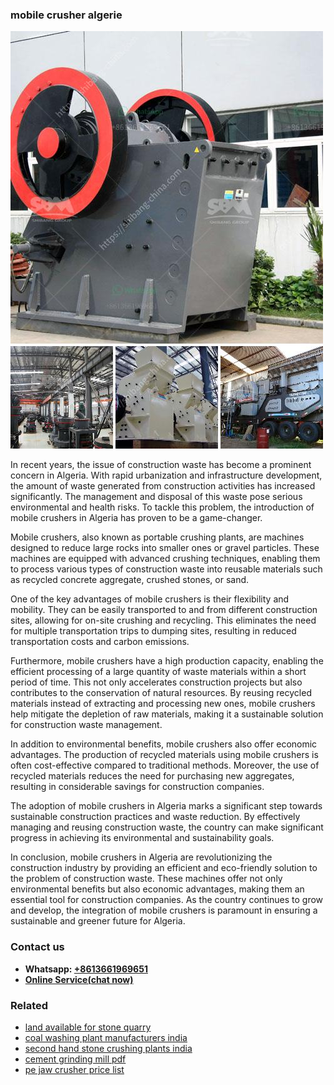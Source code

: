 <h3>mobile crusher algerie</h3><img src='1708663391.jpg' alt=''><p>In recent years, the issue of construction waste has become a prominent concern in Algeria. With rapid urbanization and infrastructure development, the amount of waste generated from construction activities has increased significantly. The management and disposal of this waste pose serious environmental and health risks. To tackle this problem, the introduction of mobile crushers in Algeria has proven to be a game-changer.</p><p>Mobile crushers, also known as portable crushing plants, are machines designed to reduce large rocks into smaller ones or gravel particles. These machines are equipped with advanced crushing techniques, enabling them to process various types of construction waste into reusable materials such as recycled concrete aggregate, crushed stones, or sand.</p><p>One of the key advantages of mobile crushers is their flexibility and mobility. They can be easily transported to and from different construction sites, allowing for on-site crushing and recycling. This eliminates the need for multiple transportation trips to dumping sites, resulting in reduced transportation costs and carbon emissions.</p><p>Furthermore, mobile crushers have a high production capacity, enabling the efficient processing of a large quantity of waste materials within a short period of time. This not only accelerates construction projects but also contributes to the conservation of natural resources. By reusing recycled materials instead of extracting and processing new ones, mobile crushers help mitigate the depletion of raw materials, making it a sustainable solution for construction waste management.</p><p>In addition to environmental benefits, mobile crushers also offer economic advantages. The production of recycled materials using mobile crushers is often cost-effective compared to traditional methods. Moreover, the use of recycled materials reduces the need for purchasing new aggregates, resulting in considerable savings for construction companies.</p><p>The adoption of mobile crushers in Algeria marks a significant step towards sustainable construction practices and waste reduction. By effectively managing and reusing construction waste, the country can make significant progress in achieving its environmental and sustainability goals.</p><p>In conclusion, mobile crushers in Algeria are revolutionizing the construction industry by providing an efficient and eco-friendly solution to the problem of construction waste. These machines offer not only environmental benefits but also economic advantages, making them an essential tool for construction companies. As the country continues to grow and develop, the integration of mobile crushers is paramount in ensuring a sustainable and greener future for Algeria.</p><h3>Contact us</h3><ul><li><strong>Whatsapp:&nbsp;<a href="https://wa.me/8613661969651">+8613661969651</a></strong></li><li><a href="https://swt.shibang-china.com/?git&amp;zhl&amp;mobile crusher algerie"><strong>Online Service(chat now)</strong></a></li></ul><h3>Related</h3><ul><li><a href='land available for stone quarry.md'>land available for stone quarry</a></li><li><a href='coal washing plant manufacturers india.md'>coal washing plant manufacturers india</a></li><li><a href='second hand stone crushing plants india.md'>second hand stone crushing plants india</a></li><li><a href='cement grinding mill pdf.md'>cement grinding mill pdf</a></li><li><a href='pe jaw crusher price list.md'>pe jaw crusher price list</a></li></ul>
